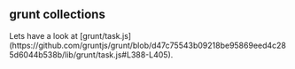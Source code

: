 ##  grunt collections

<div class="fragment">
Lets have a look at [grunt/task.js](https://github.com/gruntjs/grunt/blob/d47c75543b09218be95869eed4c285d6044b538b/lib/grunt/task.js#L388-L405).
</div>
